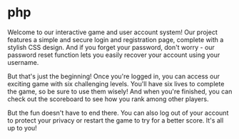 # php
Welcome to our interactive game and user account system! Our project features a simple and secure login and registration page, complete with a stylish CSS design. And if you forget your password, don't worry - our password reset function lets you easily recover your account using your username.

But that's just the beginning! Once you're logged in, you can access our exciting game with six challenging levels. You'll have six lives to complete the game, so be sure to use them wisely! And when you're finished, you can check out the scoreboard to see how you rank among other players.

But the fun doesn't have to end there. You can also log out of your account to protect your privacy or restart the game to try for a better score. It's all up to you!
